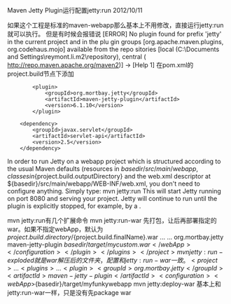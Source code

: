 Maven Jetty Plugin运行配置jetty:run 2012/10/11

如果这个工程是标准的maven-webapp那么基本上不用修改，直接运行jetty:run就可以执行。
但是有时候会报错说
[ERROR] No plugin found for prefix 'jetty' in the current project and in the plu
gin groups [org.apache.maven.plugins, org.codehaus.mojo] available from the repo
sitories [local (C:\Documents and Settings\reymont.li\.m2\repository), central (
http://repo.maven.apache.org/maven2)] -> [Help 1]
在pom.xml的project.build节点下添加

            <plugin>
                <groupId>org.mortbay.jetty</groupId>
                <artifactId>maven-jetty-plugin</artifactId>
                <version>6.1.10</version>
            </plugin>

        <dependency>
            <groupId>javax.servlet</groupId>
            <artifactId>servlet-api</artifactId>
            <version>2.5</version>
        </dependency>

In order to run Jetty on a webapp project which is structured according to the usual Maven defaults (resources in ${basedir}/src/main/webapp, classes in${project.build.outputDirectory} and the web.xml descriptor at ${basedir}/src/main/webapp/WEB-INF/web.xml, you don't need to configure anything.
Simply type:
mvn jetty:run
This will start Jetty running on port 8080 and serving your project. Jetty will continue to run until the plugin is explicitly stopped, for example, by a <cntrl-c>. 


mvn jetty:run有几个扩展命令
mvn jetty:run-war
先打包，让后再部署指定的war。如果不指定webApp，默认为${project.build.directory}/${project.build.finalName}.war
<project> 
... 
<plugins> 
... 
<plugin> 
<groupId>org.mortbay.jetty</groupId> 
<artifactId>maven-jetty-plugin</artifactId> 
<configuration> 
<webApp>${basedir}/target/mycustom.war</webApp> 
</configuration> 
</plugin> 
</plugins> 
</project> 
mvn jetty:run-exploded
就是war解压后的文件夹，配置和jetty:run-war一致。
<project> 
... 
<plugins> 
... 
<plugin> 
<groupId>org.mortbay.jetty</groupId> 
<artifactId>maven-jetty-plugin</artifactId> 
<configuration> 
<webApp>${basedir}/target/myfunkywebapp</webApp> 
</configuration> 
</plugin> 
</plugins> 
</project> 
mvn jetty:deploy-war
基本上和jetty:run-war一样，只是没有先package war
